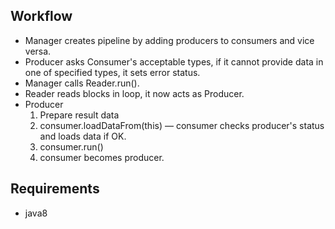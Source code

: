## Workflow

- Manager creates pipeline by adding producers to consumers and vice versa.
- Producer asks Consumer's acceptable types, 
if it cannot provide data in one of specified types, it sets error status.
- Manager calls Reader.run().
- Reader reads blocks in loop, it now acts as Producer.
- Producer
   1. Prepare result data
   2. consumer.loadDataFrom(this) &mdash; 
   consumer checks producer's status and loads data if OK.
   3. consumer.run()
   4. consumer becomes producer.

## Requirements

- java8